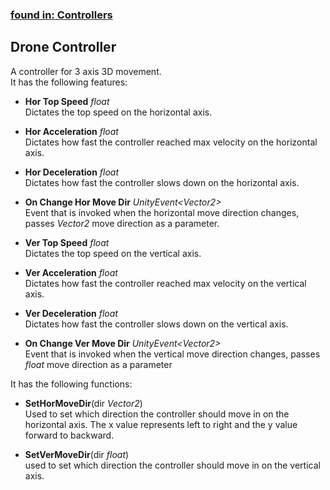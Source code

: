 ### [found in: Controllers](https://github.com/Sad-AI-dev/dev-kit_Package/blob/main/Documentation/SubPages/Controllers.md)
## Drone Controller
A controller for 3 axis 3D movement.  
It has the following features:

- **Hor Top Speed** *float*  
Dictates the top speed on the horizontal axis.
- **Hor Acceleration** *float*  
Dictates how fast the controller reached max velocity on the horizontal axis.
- **Hor Deceleration** *float*  
Dictates how fast the controller slows down on the horizontal axis.
- **On Change Hor Move Dir** *UnityEvent\<Vector2\>*  
Event that is invoked when the horizontal move direction changes, passes *Vector2* move direction as a parameter.  

- **Ver Top Speed** *float*  
Dictates the top speed on the vertical axis.
- **Ver Acceleration** *float*  
Dictates how fast the controller reached max velocity on the vertical axis.
- **Ver Deceleration** *float*  
Dictates how fast the controller slows down on the vertical axis.
- **On Change Ver Move Dir** *UnityEvent\<Vector2\>*  
Event that is invoked when the vertical move direction changes, passes *float* move direction as a parameter 

It has the following functions:

- **SetHorMoveDir**(dir *Vector2*)  
Used to set which direction the controller should move in on the horizontal axis. The x value represents left to right and the y value forward to backward.

- **SetVerMoveDir**(dir *float*)  
used to set which direction the controller should move in on the vertical axis.